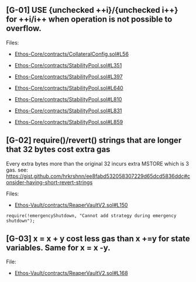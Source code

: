 ## [G-01] USE {unchecked ++i}/{unchecked i++} for ++i/i++ when operation is not possible to overflow.

Files:
- [Ethos-Core/contracts/CollateralConfig.sol#L56](https://github.com/code-423n4/2023-02-ethos/blob/73687f32b934c9d697b97745356cdf8a1f264955/Ethos-Core/contracts/CollateralConfig.sol#L56)

- [Ethos-Core/contracts/StabilityPool.sol#L351](https://github.com/code-423n4/2023-02-ethos/blob/73687f32b934c9d697b97745356cdf8a1f264955/Ethos-Core/contracts/StabilityPool.sol#L351)

- [Ethos-Core/contracts/StabilityPool.sol#L397](https://github.com/code-423n4/2023-02-ethos/blob/73687f32b934c9d697b97745356cdf8a1f264955/Ethos-Core/contracts/StabilityPool.sol#L397)

- [Ethos-Core/contracts/StabilityPool.sol#L640](https://github.com/code-423n4/2023-02-ethos/blob/73687f32b934c9d697b97745356cdf8a1f264955/Ethos-Core/contracts/StabilityPool.sol#L640)

- [Ethos-Core/contracts/StabilityPool.sol#L810](https://github.com/code-423n4/2023-02-ethos/blob/73687f32b934c9d697b97745356cdf8a1f264955/Ethos-Core/contracts/StabilityPool.sol#L810)

- [Ethos-Core/contracts/StabilityPool.sol#L831](https://github.com/code-423n4/2023-02-ethos/blob/73687f32b934c9d697b97745356cdf8a1f264955/Ethos-Core/contracts/StabilityPool.sol#L831)

- [Ethos-Core/contracts/StabilityPool.sol#L859](https://github.com/code-423n4/2023-02-ethos/blob/73687f32b934c9d697b97745356cdf8a1f264955/Ethos-Core/contracts/StabilityPool.sol#L859)

## [G-02] require()/revert() strings that are longer that 32 bytes cost extra gas

Every extra bytes more than the original 32 incurs extra MSTORE which is 3 gas.
see: https://gist.github.com/hrkrshnn/ee8fabd532058307229d65dcd5836ddc#consider-having-short-revert-strings

Files:
- [Ethos-Vault/contracts/ReaperVaultV2.sol#L150](https://github.com/code-423n4/2023-02-ethos/blob/73687f32b934c9d697b97745356cdf8a1f264955/Ethos-Vault/contracts/ReaperVaultV2.sol#L150)

```
require(!emergencyShutdown, "Cannot add strategy during emergency shutdown");
```

## [G-03]  x = x + y cost less gas than x +=y for state variables. Same for x = x -y.

File:
- [Ethos-Vault/contracts/ReaperVaultV2.sol#L168](https://github.com/code-423n4/2023-02-ethos/blob/73687f32b934c9d697b97745356cdf8a1f264955/Ethos-Vault/contracts/ReaperVaultV2.sol#L168)